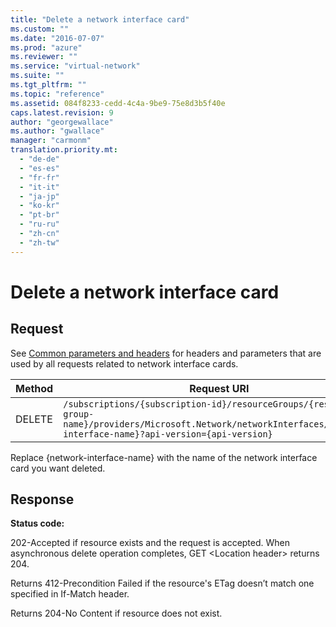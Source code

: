 ```yaml
---
title: "Delete a network interface card"
ms.custom: ""
ms.date: "2016-07-07"
ms.prod: "azure"
ms.reviewer: ""
ms.service: "virtual-network"
ms.suite: ""
ms.tgt_pltfrm: ""
ms.topic: "reference"
ms.assetid: 084f8233-cedd-4c4a-9be9-75e8d3b5f40e
caps.latest.revision: 9
author: "georgewallace"
ms.author: "gwallace"
manager: "carmonm"
translation.priority.mt: 
  - "de-de"
  - "es-es"
  - "fr-fr"
  - "it-it"
  - "ja-jp"
  - "ko-kr"
  - "pt-br"
  - "ru-ru"
  - "zh-cn"
  - "zh-tw"
---
```

# Delete a network interface card
## Request  
 See [Common parameters and headers](network-interface-cards.md#bk_common) for headers and parameters that are used by all requests related to network interface cards.  
  
|Method|Request URI|  
|------------|-----------------|  
|DELETE|`/subscriptions/{subscription-id}/resourceGroups/{resource-group-name}/providers/Microsoft.Network/networkInterfaces/{network-interface-name}?api-version={api-version}`|  
  
 Replace {network-interface-name} with the name of the network interface card you want deleted.  
  
## Response  
 **Status code:**  
  
 202-Accepted if resource exists and the request is accepted. When asynchronous delete operation completes, GET \<Location header> returns 204.  
  
 Returns 412-Precondition Failed if the resource's ETag doesn’t match one specified in If-Match header.  
  
 Returns 204-No Content if resource does not exist.

